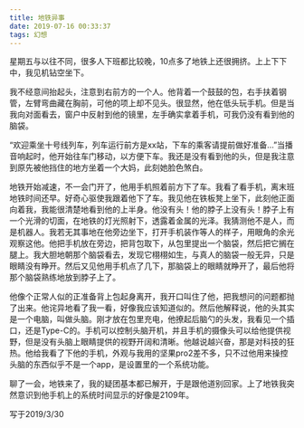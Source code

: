 ```yaml
---
title: 地铁异事
date: 2019-07-16 00:33:37
tags: 幻想
---
```

星期五与以往不同，很多人下班都比较晚，10点多了地铁上还很拥挤。上上下下中，我见机钻空坐下。

我不经意间抬起头，注意到右前方的一个人。他背着一个鼓鼓的包，右手扶着钢管，左臂弯曲藏在胸前，可他的项上却不见头。很显然，他在低头玩手机。但是当我向对面看去，窗户中反射到他的镜里，左手确实拿着手机，可我仍没有看到他的脑袋。

“欢迎乘坐十号线列车，列车运行前方是xx站，下车的乘客请提前做好准备…”当播音响起时，他开始往车门移动，以方便下车。我还是没有看到他的头，但是我注意到原先被他挡住的地方坐着一个大妈，此刻她脸色煞白。

地铁开始减速，不一会门开了，他用手机照着前方下了车。我看了看手机，离末班地铁时间还早。好奇心驱使我跟着他下了车。我见他在铁板凳上坐下，此刻他正面向着我，我能很清楚地看到他的上半身。他没有头！他的脖子上没有头！脖子上有一个光滑的切面，在地铁的灯光照射下，透露着金属的光泽。我猜测他不是人，而是机器人。我若无其事地在他旁边坐下，打开手机装作等人的样子，用眼角的余光观察这他。他把手机放在旁边，把背包取下，从包里提出一个脑袋，然后把它搁在腿上。我大胆地朝那个脑袋看去，发现它栩栩如生，与真人的脑袋一般无异，只是眼睛没有睁开。然后又见他用手机点了几下，那脑袋上的眼睛就睁开了，最后他将那个脑袋熟练地放到脖子上了。

他像个正常人似的正准备背上包起身离开，我开口叫住了他，把我想问的问题都抛了出来。他诧异地看了我一看，好像我应该知道似的。然后他解释说，他的头其实是一个电脑，叫做头脑。刚才放在包里充电，他撩起后脑勺的头发，我看见一个插口，还是Type-C的。手机可以控制头脑开机，并且手机的摄像头可以给他提供视野，但是没有头脑上眼睛提供的视野开阔和清晰。他越说越兴奋，那是对科技的狂热。他给我看了下他的手机，外观与我用的坚果pro2差不多，只不过他用来操控头脑的东西似乎不是一个app，是设置里的一个系统功能。

聊了一会，地铁来了，我的疑团基本都已解开，于是跟他道别回家。上了地铁我突然意识到他手机上的系统时间显示的好像是2109年。

写于2019/3/30